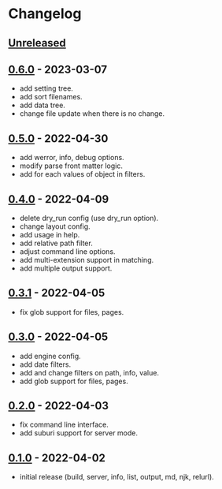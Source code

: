 
# Changelog

## [Unreleased]

## [0.6.0] - 2023-03-07

- add setting tree.
- add sort filenames.
- add data tree.
- change file update when there is no change.

## [0.5.0] - 2022-04-30

- add werror, info, debug options.
- modify parse front matter logic.
- add for each values of object in filters.

## [0.4.0] - 2022-04-09

- delete dry_run config (use dry_run option).
- change layout config.
- add usage in help.
- add relative path filter.
- adjust command line options.
- add multi-extension support in matching.
- add multiple output support.

## [0.3.1] - 2022-04-05

- fix glob support for files, pages.

## [0.3.0] - 2022-04-05

- add engine config.
- add date filters.
- add and change filters on path, info, value.
- add glob support for files, pages.

## [0.2.0] - 2022-04-03

- fix command line interface.
- add suburi support for server mode.

## [0.1.0] - 2022-04-02

- initial release (build, server, info, list, output, md, njk, relurl).

[Unreleased]: https://github.com/ankys/homura_deno/compare/v0.6.0...HEAD
[0.6.0]: https://github.com/ankys/homura_deno/compare/v0.5.0...v0.6.0
[0.5.0]: https://github.com/ankys/homura_deno/compare/v0.4.0...v0.5.0
[0.4.0]: https://github.com/ankys/homura_deno/compare/v0.3.1...v0.4.0
[0.3.1]: https://github.com/ankys/homura_deno/compare/v0.3.0...v0.3.1
[0.3.0]: https://github.com/ankys/homura_deno/compare/v0.2.0...v0.3.0
[0.2.0]: https://github.com/ankys/homura_deno/compare/v0.1.0...v0.2.0
[0.1.0]: https://github.com/ankys/homura_deno/releases/tag/v0.1.0
